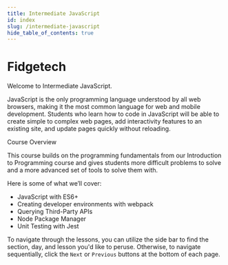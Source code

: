 ```yaml
---
title: Intermediate JavaScript
id: index
slug: /intermediate-javascript
hide_table_of_contents: true
---
```


# Fidgetech

Welcome to Intermediate JavaScript.

JavaScript is the only programming language understood by all web browsers, making it the most common language for web and mobile development. Students who learn how to code in JavaScript will be able to create simple to complex web pages, add interactivity features to an existing site, and update pages quickly without reloading.

Course Overview

This course builds on the programming fundamentals from our Introduction to Programming course and gives students more difficult problems to solve and a more advanced set of tools to solve them with.

Here is some of what we’ll cover:

* JavaScript with ES6+
* Creating developer environments with webpack
* Querying Third-Party APIs
* Node Package Manager
* Unit Testing with Jest

To navigate through the lessons, you can utilize the side bar to find the section, day, and lesson you'd like to peruse. Otherwise, to navigate sequentially, click the `Next` or `Previous` buttons at the bottom of each page.
